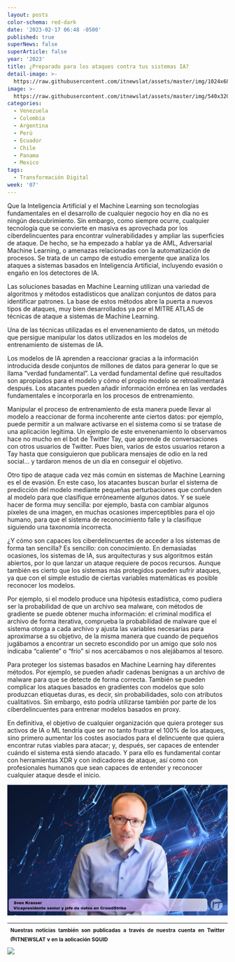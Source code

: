 ```yaml
---
layout: posts
color-schema: red-dark
date: '2023-02-17 06:48 -0500'
published: true
superNews: false
superArticle: false
year: '2023'
title: ¿Preparado para los ataques contra tus sistemas IA?
detail-image: >-
  https://raw.githubusercontent.com/itnewslat/assets/master/img/1024x680/Sven-Krasser-g.jpg
image: >-
  https://raw.githubusercontent.com/itnewslat/assets/master/img/540x320/Sven-Krasser-p.jpg
categories:
  - Venezuela
  - Colombia
  - Argentina
  - Perú
  - Ecuador
  - Chile
  - Panama
  - Mexico
tags:
  - Transformación Digital
week: '07'
---
```

Que la Inteligencia Artificial y el Machine Learning son tecnologías fundamentales en el desarrollo de cualquier negocio hoy en día no es ningún descubrimiento. Sin embargo, como siempre ocurre, cualquier tecnología que se convierte en masiva es aprovechada por los ciberdelincuentes para encontrar vulnerabilidades y ampliar las superficies de ataque. De hecho, se ha empezado a hablar ya de AML, Adversarial Machine Learning, o amenazas relacionadas con la automatización de procesos. Se trata de un campo de estudio emergente que analiza los ataques a sistemas basados en Inteligencia Artificial, incluyendo evasión o engaño en los detectores de IA.

Las soluciones basadas en Machine Learning utilizan una variedad de algoritmos y métodos estadísticos que analizan conjuntos de datos para identificar patrones. La base de estos métodos abre la puerta a nuevos tipos de ataques, muy bien desarrollados ya por el MITRE ATLAS de técnicas de ataque a sistemas de Machine Learning.

Una de las técnicas utilizadas es el envenenamiento de datos, un método que persigue manipular los datos utilizados en los modelos de entrenamiento de sistemas de IA.

Los modelos de IA aprenden a reaccionar gracias a la información introducida desde conjuntos de millones de datos para generar lo que se llama “verdad fundamental”. La verdad fundamental define qué resultados son apropiados para el modelo y cómo el propio modelo se retroalimentará después. Los atacantes pueden añadir información errónea en las verdades fundamentales e incorporarla en los procesos de entrenamiento.

Manipular el proceso de entrenamiento de esta manera puede llevar al modelo a reaccionar de forma incoherente ante ciertos datos: por ejemplo, puede permitir a un malware activarse en el sistema como si se tratase de una aplicación legítima. Un ejemplo de este envenenamiento lo observamos hace no mucho en el bot de Twitter Tay, que aprende de conversaciones con otros usuarios de Twitter. Pues bien, varios de estos usuarios retaron a Tay hasta que consiguieron que publicara mensajes de odio en la red social… y tardaron menos de un día en conseguir el objetivo.

Otro tipo de ataque cada vez más común en sistemas de Machine Learning es el de evasión. En este caso, los atacantes buscan burlar el sistema de predicción del modelo mediante pequeñas perturbaciones que confunden al modelo para que clasifique erróneamente algunos datos. Y se suele hacer de forma muy sencilla: por ejemplo, basta con cambiar algunos píxeles de una imagen, en muchas ocasiones imperceptibles para el ojo humano, para que el sistema de reconocimiento falle y la clasifique siguiendo una taxonomía incorrecta.

¿Y cómo son capaces los ciberdelincuentes de acceder a los sistemas de forma tan sencilla? Es sencillo: con conocimiento. En demasiadas ocasiones, los sistemas de IA, sus arquitecturas y sus algoritmos están abiertos, por lo que lanzar un ataque requiere de pocos recursos. Aunque también es cierto que los sistemas más protegidos pueden sufrir ataques, ya que con el simple estudio de ciertas variables matemáticas es posible reconocer los modelos.

Por ejemplo, si el modelo produce una hipótesis estadística, como pudiera ser la probabilidad de que un archivo sea malware, con métodos de gradiente se puede obtener mucha información: el criminal modifica el archivo de forma iterativa, comprueba la probabilidad de malware que el sistema otorga a cada archivo y ajusta las variables necesarias para aproximarse a su objetivo, de la misma manera que cuando de pequeños jugábamos a encontrar un secreto escondido por un amigo que solo nos indicaba “caliente” o “frío” si nos acercábamos o nos alejábamos al tesoro.

Para proteger los sistemas basados en Machine Learning hay diferentes métodos. Por ejemplo, se pueden añadir cadenas benignas a un archivo de malware para que se detecte de forma correcta. También se pueden complicar los ataques basados en gradientes con modelos que solo produzcan etiquetas duras, es decir, sin probabilidades, solo con atributos cualitativos. Sin embargo, esto podría utilizarse también por parte de los ciberdelincuentes para entrenar modelos basados en proxy.

En definitiva, el objetivo de cualquier organización que quiera proteger sus activos de IA o ML tendría que ser no tanto frustrar el 100% de los ataques, sino primero aumentar los costes asociados para el delincuente que quiera encontrar rutas viables para atacar; y, después, ser capaces de entender cuándo el sistema está siendo atacado. Y para ello es fundamental contar con herramientas XDR y con indicadores de ataque, así como con profesionales humanos que sean capaces de entender y reconocer cualquier ataque desde el inicio.

![](https://raw.githubusercontent.com/itnewslat/assets/master/img/540x320/Sven-Krasser-p.jpg)

<table style="height: 42px;" width="569">
<tbody>
<tr>
<td style="text-align: justify;"><sub><strong>Nuestras noticias también son publicadas a través de nuestra cuenta en Twitter <a href="https://twitter.com/itnewslat?lang=es">@ITNEWSLAT</a> y en la aplicación <a href="https://squidapp.co/en/">SQUID</a></strong></sub></td>
</tr>
</tbody>
</table>

<img src="https://tracker.metricool.com/c3po.jpg?hash=56f88a41e39ab42c063cc51676587a04"/>